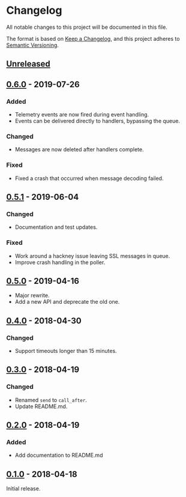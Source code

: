 # Changelog
All notable changes to this project will be documented in this file.

The format is based on [Keep a Changelog](https://keepachangelog.com/en/1.0.0/),
and this project adheres to [Semantic Versioning](https://semver.org/spec/v2.0.0.html).

## [Unreleased]


## [0.6.0] - 2019-07-26
### Added
- Telemetry events are now fired during event handling.
- Events can be delivered directly to handlers, bypassing the queue.

### Changed
- Messages are now deleted after handlers complete.

### Fixed
- Fixed a crash that occurred when message decoding failed.

## [0.5.1] - 2019-06-04
### Changed
- Documentation and test updates.

### Fixed
- Work around a hackney issue leaving SSL messages in queue.
- Improve crash handling in the poller.

## [0.5.0] - 2019-04-16
- Major rewrite.
- Add a new API and deprecate the old one.

## [0.4.0] - 2018-04-30
### Changed
- Support timeouts longer than 15 minutes.

## [0.3.0] - 2018-04-19
### Changed
- Renamed `send` to `call_after`.
- Update README.md.

## [0.2.0] - 2018-04-19
### Added
- Add documentation to README.md

## [0.1.0] - 2018-04-18
Initial release.

[Unreleased]: https://github.com/hippware/dawdle/compare/v0.6.0...HEAD
[0.6.0]: https://github.com/hippware/dawdle/compare/v0.5.1...v0.6.0
[0.5.1]: https://github.com/hippware/dawdle/compare/v0.5.0...v0.5.1
[0.5.0]: https://github.com/hippware/dawdle/compare/v0.4.0...v0.5.0
[0.4.0]: https://github.com/hippware/dawdle/compare/v0.3.0...v0.4.0
[0.3.0]: https://github.com/hippware/dawdle/compare/v0.2.0...v0.3.0
[0.2.0]: https://github.com/hippware/dawdle/compare/v0.1.0...v0.2.0
[0.1.0]: https://github.com/hippware/dawdle/releases/tag/v0.1.0
